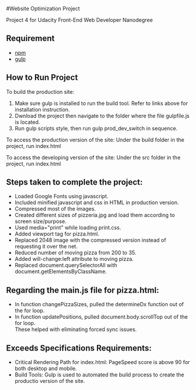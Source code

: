 #Website Optimization Project

Project 4 for Udacity Front-End Web Developer Nanodegree

## Requirement
- [npm][1]
- [gulp][2]

## How to Run Project
To build the production site:</br>
1. Make sure gulp is installed to run the build tool. Refer to links above for installation instruction.</br>
2. Dwnload the project then navigate to the folder where the file gulpfile.js is located.</br>
3. Run gulp scripts style, then run gulp prod_dev_switch in sequence.

To access the production version of the site:
Under the build folder in the project, run index.html

To access the developing version of the site:
Under the src folder in the project, run index.html

## Steps taken to complete the project:
- Loaded Google Fonts using javascript.
- Included minified javascript and css in HTML in production version.
- Compressed most of the images.
- Created different sizes of pizzeria.jpg and load them according to screen size/purpose.
- Used media="print" while loading print.css.
- Added viewport tag for pizza.html.
- Replaced 2048 image with the compressed version instead of requesting it over the net.
- Reduced number of moving pizza from 200 to 35.
- Added will-change:left attribute to moving pizza.
- Replaced document.querySelectorAll with document.getElementsByClassName.

## Regarding the main.js file for pizza.html:
- In function changePizzaSizes, pulled the determineDx function out of the for loop.
- In function updatePositions, pulled document.body.scrollTop out of the for loop.</br>
These helped with eliminating forced sync issues.

## Exceeds Specifications Requirements:
- Critical Rendering Path for index.html: PageSpeed score is above 90 for both desktop and mobile.
- Build Tools: Gulp is used to automated the build process to create the productio version of the site.

[1]: https://www.npmjs.com/
[2]: http://gulpjs.com/

